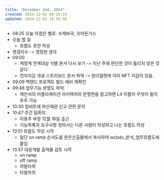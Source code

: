 ```yaml
---
title: "December 2nd, 2024"
created: 2024-12-02 08:25:14
updated: 2024-12-02 19:55:50
---
```

  * 08:25 오늘 아침은 별로. 수제비국, 꼬마돈가스
  * 오늘 할 일
    * 흐름도 초안 작성
  * 명경지수 -> 명징한 생각
  * 09:00 
    * 계정계 연계대상 식별 문서 다시 보기 -> 지난 주에 판단한 것이 틀리지 않은 것 같다.
    * 전자지갑 개설 스토리보드 문서 파악 -> 원더월렛에 이미 NFT 지갑이 있음.
  * 09:09 백엔드 프로젝트 빌드 에러 재확인
  * 09:48 업무기능 분할도 파악
    * 제안서의 어플리케이션 아키텍처의 분할면을 참고하면 L4 이름이 무엇이 될지 유추 가능
  * 10:30 업비트에 파산채권 신고 관련 문의
  * 10:47 주간 팀회의
    * 이동주 부장 12월 16일 출근
    * 기능목록과 요구사항 정의서는 다른 사람이 작성하고 나는 흐름도 작성
  * 13:51 흐름도 작성 시작
    * 일단 on ramp 순서도를 한은산출물에서 복사하여 wcbdc_분석_업무흐름도에 붙임
  * 13:57 대응개발 출력물  검토 시작
    * on ramp
    * off ramp
    * 자발타취
    * 타발자취
